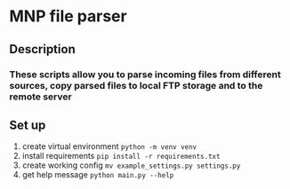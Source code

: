 # MNP file parser
## Description
### These scripts allow you to parse incoming files from different sources, copy parsed files to local FTP storage and to the remote server

## Set up
1) create virtual environment
``python -m venv venv``
2) install requirements
``pip install -r requirements.txt``
3) create working config
``mv example_settings.py settings.py``
4) get help message
``python main.py --help``

